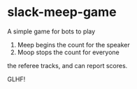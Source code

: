 # slack-meep-game
A simple game for bots to play

1) Meep begins the count for the speaker
2) Moop stops the count for everyone

the referee tracks, and can report scores.

GLHF!
